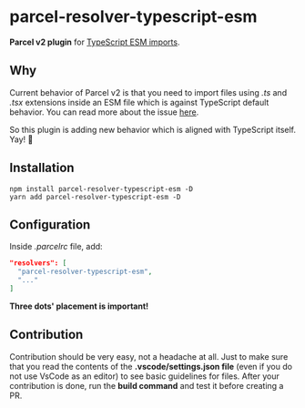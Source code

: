 # parcel-resolver-typescript-esm
**Parcel v2 plugin** for [TypeScript ESM imports](https://www.typescriptlang.org/docs/handbook/esm-node.html).

## Why
Current behavior of Parcel v2 is that you need to import files using _.ts_ and _.tsx_ extensions inside an ESM file which is against TypeScript default behavior. You can read more about the issue [here](https://github.com/parcel-bundler/parcel/issues/7823#issuecomment-1272194789).

So this plugin is adding new behavior which is aligned with TypeScript itself. Yay! 🎉  

## Installation
```
npm install parcel-resolver-typescript-esm -D
yarn add parcel-resolver-typescript-esm -D
```

## Configuration
Inside _.parcelrc_ file, add:

```json
"resolvers": [
  "parcel-resolver-typescript-esm",
  "..."
]
```

**Three dots' placement is important!**

## Contribution
Contribution should be very easy, not a headache at all. Just to make sure that you read the contents of the **.vscode/settings.json file** (even if you do not use VsCode as an editor) to see basic guidelines for files. After your contribution is done, run the **build command** and test it before creating a PR.

